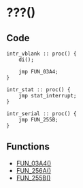 # ???()

## Code
```
intr_vblank :: proc() {
	di();
	
	jmp FUN_03A4;
}

intr_stat :: proc() {
	jmp stat_interrupt;
}

intr_serial :: proc() {
	jmp FUN_255B;
}
```
## Functions
- [FUN_03A4()](bank0/FUN_03A4.md)
- [FUN_256A()](bank0/stat_interrupt().md)
- [FUN_255B()](bank0/FUN_255B.md)